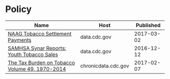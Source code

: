 # Policy

Name | Host | Published
---- | ---- | ---------
[NAAG Tobacco Settlement Payments](../datasets/ffbi-is3j.md) | data.cdc.gov | 2017-03-02
[SAMHSA Synar Reports: Youth Tobacco Sales](../datasets/escb-scz6.md) | data.cdc.gov | 2016-12-12
[The Tax Burden on Tobacco Volume 49, 1970-2014](../datasets/7nwe-3aj9.md) | chronicdata.cdc.gov | 2017-02-07

